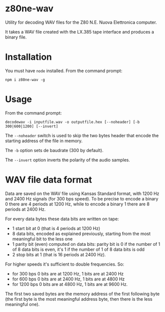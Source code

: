 # z80ne-wav

Utility for decoding WAV files for the Z80 N.E. Nuova Elettronica computer. 

It takes a WAV file created with the LX.385 tape interface and produces a binary file. 

# Installation

You must have `node` installed. From the command prompt:

```
npm i z80ne-wav -g
```

# Usage

From the command prompt:

```
decodewav -i inputfile.wav -o outputfile.hex [--noheader] [-b 300|600|1200] [--invert]
```

The `--noheader` switch is used to skip the two bytes header that encode the starting address of the file in memory.

The `-b` option sets de baudrate (300 by default).

The `--invert` option inverts the polarity of the audio samples.

# WAV file data format

Data are saved on the WAV file using Kansas Standard format, with 1200 Hz and 2400 Hz signals (for 300 bps speed). To be precise to encode a binary 0 there are 4 periods at 1200 Hz, while to encode a binary 1 there are 8 periods at 2400 Hz.

For every data bytes these data bits are written on tape:

- 1 start bit at 0 (that is 4 periods at 1200 Hz)
- 8 data bits, encoded as explained previously, starting from the most meaningful bit to the less one
- 1 parity bit (even) computed on data bits: parity bit is 0 if the number of 1 of 8 data bits is even, it's 1 if the number of 1 of 8 data bits is odd
- 2 stop bits at 1 (that is 16 periods at 2400 Hz).

For higher speeds it's sufficient to double frequencies. So:

- for 300 bps 0 bits are at 1200 Hz, 1 bits are at 2400 Hz
- for 600 bps 0 bits are at 2400 Hz, 1 bits are at 4800 Hz
- for 1200 bps 0 bits are at 4800 Hz, 1 bits are at 9600 Hz.

The first two saved bytes are the memory address of the first following byte (the first byte is the most meaningful address byte, then there is the less meaningful one).
